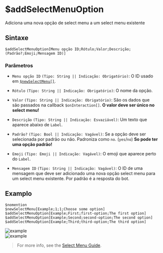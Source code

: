 # $addSelectMenuOption
Adiciona uma nova opção de select menu a um select menu existente
## Sintaxe
```
$addSelectMenuOption[Menu opção ID;Rótulo;Valor;Descrição;(Padrão?;Emoji;Mensagem ID)]
```

### Parâmetros 
- `Menu opção ID` `(Tipo: String || Indicação: Obrigatório)`: O ID usado em [`$newSelectMenu[]`](./newSelectMenu.md).
  
- `Rótulo` `(Tipo: String || Indicação: Obrigatório)`: O nome da opção.
  
- `Valor` `(Tipo: String || Indicação: Obrigatório)`: São os dados que são passados na callback `$onInteraction[]`. **O valor deve ser único no select menu!**
  
- `Descrição` `(Tipo: String || Indicação: Esvaziável)`: Um texto que aparece abaixo de `Label`.
  
- `Padrão?` `(Tipo: Bool || Indicação: Vagável)`: Se a opção deve ser selecionada por padrão ou não. Padroniza como `no`. (`yes`/`no`) **So pode ter uma opção padrão!**
  
- `Emoji` `(Tipo: Emoji || Indicação: Vagável)`: O emoji que aparece perto do `Label`.
  
- `Mensagem ID` `(Tipo: String || Indicação: Vagável)`: O ID de uma mensagem que deve ser adicionado uma nova opção select menu para um select menu existente. Por padrão é a resposta do bot.

## Examplo
```
$nomention
$newSelectMenu[Example;1;1;Choose some option]
$addSelectMenuOption[Example;First;first-option;The first option]
$addSelectMenuOption[Example;Second;second-option;The second option]
$addSelectMenuOption[Example;Third;third-option;The third option]
```
![example](https://user-images.githubusercontent.com/113303649/209933666-9ec8ecfc-e666-4caa-b7cb-b0b3c4cdea02.png)\
![example](https://user-images.githubusercontent.com/113303649/209933373-978c8ade-157f-4991-bb93-929430b4a4eb.png)

> For more info, see the [Select Menu Guide](../guides/general/interactions/selectMenus/aboutSelectMenu.md).
